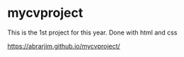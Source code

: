 # mycvproject
This is the 1st project for this year. Done with html and css

https://abrarjim.github.io/mycvproject/
